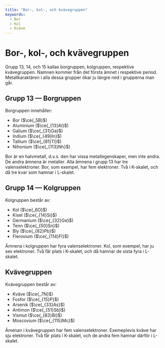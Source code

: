 ```yaml
---
title: "Bor-, kol-, och kvävegruppen"
keywords:
  - Bor
  - Kol
  - Kväve
---
```


# Bor-, kol-, och kvävegruppen
Grupp 13, 14, och 15 kallas borgruppen, kolgruppen, respektive kvävegruppen. Namnen kommer från det första ämnet i respektive period. Metallkaraktären i alla dessa grupper ökar ju längre ned i grupperna man går.

## Grupp 13 — Borgruppen
Borgruppen innehåller:
* Bor ($\ce{_5B}$)
* Aluminium ($\ce{_{13}Al}$)
* Galium ($\ce{_{31}Ga}$)
* Indium ($\ce{_{49}In}$)
* Tallium ($\ce{_{81}Tl}$)
* Nihonium ($\ce{_{113}Nh}$)

Bor är en halvmetall, d.v.s. den har vissa metallegenskaper, men inte andra. De andra ämnena är metaller. Alla ämnena i grupp 13 har tre valenselektroner. Bor, som exempel, har fem elektroner. Två i K-skalet, och då tre kvar som hamnar i L-skalet.

## Grupp 14 — Kolgruppen
Kolgruppen består av:
* Kol ($\ce{_6O}$)
* Kisel ($\ce{_{14}Si}$)
* Germanium ($\ce{_{32}Ge}$)
* Tenn ($\ce{_{50}Sn}$)
* Bly ($\ce{_{82}Pb}$)
* Flerovium ($\ce{_{114}Fl}$)

Ämnena i kolgruppen har fyra valenselektroner. Kol, som exempel, har ju sex elektroner. Två får plats i K-skalet, och då hamnar de sista fyra i L-skalet.


## Kvävegruppen
Kvävegruppen består av:
* Kväve ($\ce{_7N}$)
* Fosfor ($\ce{_{15}P}$)
* Arsenik ($\ce{_{33}As}$)
* Antimon ($\ce{_{51}Sb}$)
* Vismut ($\ce{_{83}Bi}$)
* Moscovium ($\ce{_{115}Mc}$)

Ämenan i kvävegruppen har fem valenselektroner. Exemeplevis kväve har sju elektroner. Två får plats i K-skalet, och de andra fem hamnar därför i L-skalet.